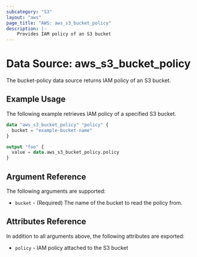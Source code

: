 ```yaml
---
subcategory: "S3"
layout: "aws"
page_title: "AWS: aws_s3_bucket_policy"
description: |-
    Provides IAM policy of an S3 bucket
---
```


# Data Source: aws_s3_bucket_policy

The bucket-policy data source returns IAM policy of an S3 bucket.

## Example Usage

The following example retrieves IAM policy of a specified S3 bucket.

```terraform
data "aws_s3_bucket_policy" "policy" {
  bucket = "example-bucket-name"
}

output "foo" {
  value = data.aws_s3_bucket_policy.policy
}
```

## Argument Reference

The following arguments are supported:

* `bucket` - (Required) The name of the bucket to read the policy from.

## Attributes Reference

In addition to all arguments above, the following attributes are exported:

* `policy` - IAM policy attached to the S3 bucket

